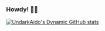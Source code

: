 ### Howdy! 👋🏻

[![UndarkAido's Dynamic GitHub stats](https://github-readme-stats.vercel.app/api?username=UndarkAido&count_private=true&show_icons=true&theme=dark)](https://github.com/anuraghazra/github-readme-stats)

<!--
**UndarkAido/UndarkAido** is a ✨ _special_ ✨ repository because its `README.md` (this file) appears on your GitHub profile.

Here are some ideas to get you started:

- 🔭 I’m currently working on ...
- 🌱 I’m currently learning ...
- 👯 I’m looking to collaborate on ...
- 🤔 I’m looking for help with ...
- 💬 Ask me about ...
- 📫 How to reach me: ...
- 😄 Pronouns: ...
- ⚡ Fun fact: ...
-->
